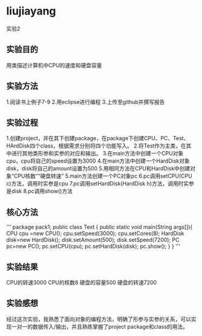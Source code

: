 # liujiayang
实验2

## 实验目的
用类描述计算机中CPU的速度和硬盘容量

## 实验方法
1.阅读书上例子7-9
2.用eclipse进行编程
3.上传至github并撰写报告

## 实验过程
1.创建project，并在其下创建package，在package下创建CPU、PC、Test、HArdDisk四个class，根据需求分别将四个功能写入。
2.将Test作为主类，在其中进行其他类形参和实参的对应和输出。
3.在main方法中创建一个CPU对象cpu，cpu将自己的speed设置为3000
4.在main方法中创建一个HardDisk对象disk，disk将自己的amount设置为500
5.用相同方法在CPU和HardDisk中创建对象“CPU核数”“硬盘转速”
5.main方法创建一个PC对象pc
6.pc调用setCPU(CPU c)方法，调用时实参是cpu
7.pc调用setHardDisk(HardDisk h)方法，调用时实参是disk
8.pc调用show()方法

## 核心方法
'''
package pack1; 
   public class Text { 
 public static void main(String args[]){ 
   CPU cpu =new CPU(); 
   cpu.setSpeed(3000); 
 cpu.setCores(8); 
   HardDisk disk=new HardDisk(); 
   disk.setAmount(500); 
 disk.setSpeed(7200); 
   PC pc=new PC(); 
 pc.setCPU(cpu); 
 pc.setHardDisk(disk); 
 pc.show(); 
   } 
   } 
'''

## 实验结果
CPU的转速3000
CPU的核数8
硬盘的容量500
硬盘的转速7200

## 实验感想
经过这次实验，我熟悉了面向对象的编程方法，明确了形参与实参的关系，可以实现一对一的数据传入/输出，并且熟练掌握了project package和class的用法。
